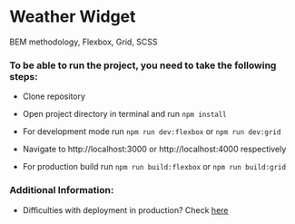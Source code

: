 # Weather Widget
BEM methodology, Flexbox, Grid, SCSS

### To be able to run the project, you need to take the following steps:

*  Clone repository

*  Open project directory in terminal and run `npm install`

*  For development mode run `npm run dev:flexbox` or `npm run dev:grid`

* Navigate to http://localhost:3000 or http://localhost:4000 respectively

*  For production build run `npm run build:flexbox` or `npm run build:grid`

### Additional Information:

*  Difficulties with deployment in production? Check [here](https://en.parceljs.org/getting_started.html)
